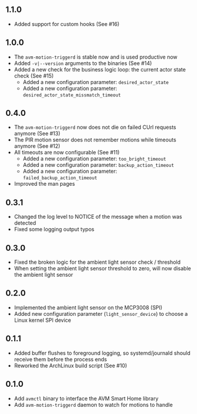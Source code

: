 ## 1.1.0

* Added support for custom hooks (See #16)

## 1.0.0

* The `avm-motion-triggerd` is stable now and is used productive now
* Added `-v|--version` arguments to the binaries (See #14)
* Added a new check for the business logic loop: the current actor state check (See #15)
  * Added a new configuration parameter: `desired_actor_state`
  * Added a new configuration parameter: `desired_actor_state_missmatch_timeout`

## 0.4.0

* The `avm-motion-triggerd` now does not die on failed CUrl requests anymore (See #13)
* The PIR motion sensor does not remember motions while timeouts anymore (See #12)
* All timeouts are now configurable (See #11)
  * Added a new configuration parameter: `too_bright_timeout`
  * Added a new configuration parameter: `backup_action_timeout`
  * Added a new configuration parameter: `failed_backup_action_timeout`
* Improved the man pages

## 0.3.1

* Changed the log level to NOTICE of the message when a motion was detected
* Fixed some logging output typos

## 0.3.0

* Fixed the broken logic for the ambient light sensor check / threshold
* When setting the ambient light sensor threshold to zero, will now disable the ambient light sensor

## 0.2.0

* Implemented the ambient light sensor on the MCP3008 (SPI)
* Added new configuration parameter (`light_sensor_device`) to choose a Linux kernel SPI device

## 0.1.1

* Added buffer flushes to foreground logging, so systemd/journald should receive them before the process ends
* Reworked the ArchLinux build script (See #10)

## 0.1.0

* Add `avmctl` binary to interface the AVM Smart Home library
* Add `avm-motion-triggerd` daemon to watch for motions to handle
